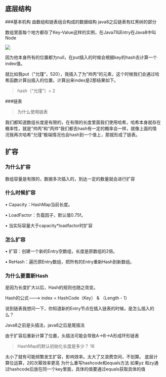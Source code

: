 ## 底层结构

###基本机构
由数组和链表组合构成的数据结构 java8之后链表有红黑树的部分

数组里面每个地方都存了Key-Value这样的实例，在Java7叫Entry在Java8中叫Node

![](https://gitee.com/yzwater/yunjin/blob/master/image/hashmap1.jpg)

因为他本身所有的位置都为null，在put插入的时候会根据key的hash去计算一个index值。

就比如我put（”允瑾“，520），我插入了为”帅丙“的元素，这个时候我们会通过哈希函数计算出插入的位置，计算出来index是2那结果如下。

> hash（“允瑾”）= 2

###链表

>为什么使用链表

我们都知道数组长度是有限的，在有限的长度里面我们使用哈希，哈希本身就存在概率性，就是”帅丙“和”丙帅“我们都去hash有一定的概率会一样，就像上面的情况我再次哈希”允瑾“极端情况也会hash到一个值上，那就形成了链表。

## 扩容
### 为什么扩容

数组容量是有限的，数据多次插入的，到达一定的数量就会进行扩容
### 什么时候扩容

•  Capacity：HashMap当前长度。

•  LoadFactor：负载因子，默认值0.75f。

•  当实际容量大于capacity*loadfactor时扩容

### 怎么扩容

•	扩容：创建一个新的Entry空数组，长度是原数组的2倍。

•	ReHash：遍历原Entry数组，把所有的Entry重新Hash到新数组。

### 为什么要重新Hash

是因为长度扩大以后，Hash的规则也随之改变。

Hash的公式---> index = HashCode（Key） & （Length - 1）

说到链表我想问一下，你知道新的Entry节点在插入链表的时候，是怎么插入的么？

Java8之前是头插法，java8之后是尾插法

由于扩容后重新计算了位置，头插法可能会导致A->B->A形成环形链表

>HashMap的默认初始化长度是多少？ 16

太小了就有可能频繁发生扩容，影响效率。太大了又浪费空间，不划算。
底层计算位运算，2的次幂效率更高
为什么重写hashcode和equals方法
如果yz 和zy通过hashcode后放在同一个key里面，具体的值要通过equals获取具体的值


